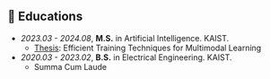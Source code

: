 ## 📖 Educations
- *2023.03 - 2024.08*, **M.S.** in Artificial Intelligence. KAIST. 
    - [Thesis](../assets/files/Master_Thesis.pdf): Efficient Training Techniques for Multimodal Learning
- *2020.03 - 2023.02*, **B.S.** in Electrical Engineering. KAIST.
    - Summa Cum Laude 
